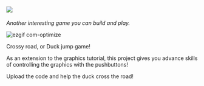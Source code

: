 # ![](https://place-hold.it/298x39/FFFFFF/FA06FA&text=CROSSY_ROAD_GAME&bold&fontsize=23)
_Another interesting game you can build and play._

![ezgif com-optimize](https://user-images.githubusercontent.com/46779959/83402527-38080f00-a407-11ea-9f7f-2851d8495a3b.gif)



Crossy road, or Duck jump game!

As an extension to the graphics tutorial, this project gives you advance skills of controlling the graphics with the pushbuttons!

Upload the code and help the duck cross the road!
